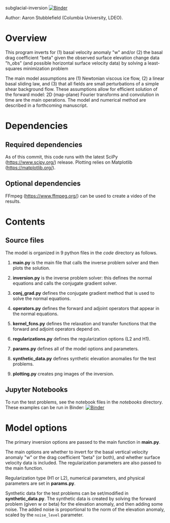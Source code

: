 subglacial-inversion
[![Binder](https://mybinder.org/badge_logo.svg)](https://mybinder.org/v2/gh/agstub/subglacial-inversion/HEAD?labpath=notebooks%2F1_Figs3-5.ipynb)

Author: Aaron Stubblefield (Columbia University, LDEO).

# Overview
This program inverts for (1) basal velocity anomaly "w" and/or (2) the basal drag
coefficient "beta" given the observed surface
elevation change data "h_obs" (and possible horizontal surface velocity data) by solving a least-squares minimization problem

The main model assumptions are (1) Newtonian viscous ice flow, (2) a linear
basal sliding law, and (3) that all fields are small perturbations of a simple shear
background flow. These assumptions allow for efficient solution of the forward
model: 2D (map-plane) Fourier transforms and convolution in time are the main
operations. The model and numerical method are described in a forthcoming manuscript.

# Dependencies
## Required dependencies
As of this commit, this code runs with the latest SciPy (https://www.scipy.org/)
release. Plotting relies on Matplotlib (https://matplotlib.org/).


## Optional dependencies
FFmpeg (https://www.ffmpeg.org/) can be used to create a video of the results.

# Contents

## Source files
The model is organized in 9 python files in the *code* directory as follows.

1. **main.py** is the main file that calls the inverse problem solver and then
plots the solution.

2. **inversion.py** is the inverse problem solver: this defines the normal equations
and calls the conjugate gradient solver.

3. **conj_grad.py** defines the conjugate gradient method that is used to solve
the normal equations.

4. **operators.py** defines the forward and adjoint operators that appear in the
normal equations.

5. **kernel_fcns.py** defines the relaxation and transfer functions that the forward and adjoint
operators depend on.

6. **regularizations.py** defines the regularization options (L2 and H1).

7. **params.py** defines all of the model options and parameters.

8. **synthetic_data.py** defines synthetic elevation anomalies for the test problems.

9. **plotting.py** creates png images of the inversion.

## Jupyter Notebooks
To run the test problems, see the notebook files in the *notebooks* directory.
These examples can be run in Binder: [![Binder](https://mybinder.org/badge_logo.svg)](https://mybinder.org/v2/gh/agstub/subglacial-inversion/HEAD?labpath=notebooks%2F1_Figs3-5.ipynb)

# Model options

The primary inversion options are passed to the main function in **main.py**.

The main options are whether to invert for the basal vertical velocity anomaly "w" or the drag
coefficient "beta" (or both), and whether surface velocity data is included. The regularization
parameters are also passed to the main function. 

Regularization type (H1 or L2), numerical parameters, and physical parameters are set in **params.py**.

Synthetic data for the test problems can be set/modified in **synthetic_data.py**.
The synthetic data is created by solving the forward problem (given w or beta)
for the elevation anomaly, and then adding
some noise. The added noise is proportional to the norm of the elevation anomaly,
scaled by the `noise_level` parameter.

